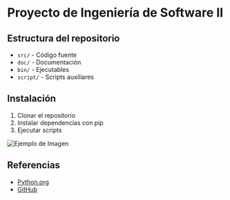 # Proyecto de Ingeniería de Software II  

## Estructura del repositorio  
- `src/` - Código fuente  
- `doc/` - Documentación  
- `bin/` - Ejecutables  
- `script/` - Scripts auxiliares  

## Instalación  
1. Clonar el repositorio  
2. Instalar dependencias con pip  
3. Ejecutar scripts  

![Ejemplo de Imagen](https://example.com/imagen.png)  

## Referencias  
- [Python.org](https://www.python.org)  
- [GitHub](https://github.com)  
